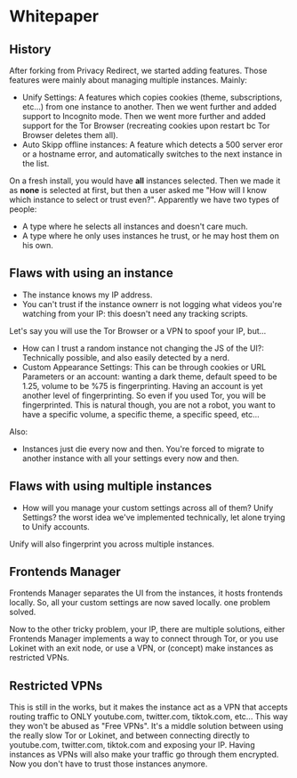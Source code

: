 # Whitepaper

## History
After forking from Privacy Redirect, we started adding features. Those features were mainly about managing multiple instances. Mainly:
- Unify Settings: A features which copies cookies (theme, subscriptions, etc...) from one instance to another. Then we went further and added support to Incognito mode. Then we went more further and added support for the Tor Browser (recreating cookies upon restart bc Tor Browser deletes them all).
- Auto Skipp offline instances: A feature which detects a 500 server eror or a hostname error, and automatically switches to the next instance in the list.

On a fresh install, you would have **all** instances selected. Then we made it as **none** is selected at first, but then a user asked me "How will I know which instance to select or trust even?". Apparently we have two types of people:
- A type where he selects all instances and doesn't care much.
- A type where he only uses instances he trust, or he may host them on his own.

## Flaws with using an instance
- The instance knows my IP address.
- You can't trust if the instance ownerr is not logging what videos you're watching from your IP: this doesn't need any tracking scripts.

Let's say you will use the Tor Browser or a VPN to spoof your IP, but...
- How can I trust a random instance not changing the JS of the UI?: Technically possible, and also easily detected by a nerd.
- Custom Appearance Settings: This can be through cookies or URL Parameters or an account: wanting a dark theme, default speed to be 1.25, volume to be %75 is fingerprinting. Having an account is yet another level of fingerprinting. So even if you used Tor, you will be fingerprinted. This is natural though, you are not a robot, you want to have a specific volume, a specific theme, a specific speed, etc...

Also:
- Instances just die every now and then. You're forced to migrate to another instance with all your settings every now and then.

## Flaws with using multiple instances
- How will you manage your custom settings across all of them? Unify Settings? the worst idea we've implemented technically, let alone trying to Unify accounts.

Unify will also fingerprint you across multiple instances.

## Frontends Manager
Frontends Manager separates the UI from the instances, it hosts frontends locally. So, all your custom settings are now saved locally. one problem solved.

Now to the other tricky problem, your IP, there are multiple solutions, either Frontends Manager implements a way to connect through Tor, or you use Lokinet with an exit node, or use a VPN, or (concept) make instances as restricted VPNs.

## Restricted VPNs
This is still in the works, but it makes the instance act as a VPN that accepts routing traffic to ONLY youtube.com, twitter.com, tiktok.com, etc... This way they won't be abused as "Free VPNs". It's a middle solution between using the really slow Tor or Lokinet, and between connecting directly to youtube.com, twitter.com, tiktok.com and exposing your IP. Having instances as VPNs will also make your traffic go through them encrypted. Now you don't have to trust those instances anymore.